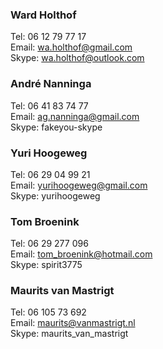 ### Ward Holthof
Tel: 06 12 79 77 17  
Email: wa.holthof@gmail.com  
Skype: wa.holthof@outlook.com

### André Nanninga
Tel: 06 41 83 74 77  
Email: ag.nanninga@gmail.com  
Skype: fakeyou-skype

### Yuri Hoogeweg
Tel: 06 29 04 99 21  
Email: yurihoogeweg@gmail.com  
Skype: yurihoogeweg

### Tom Broenink
Tel: 06 29 277 096  
Email: tom_broenink@hotmail.com  
Skype: spirit3775

### Maurits van Mastrigt
Tel: 06 105 73 692  
Email: maurits@vanmastrigt.nl  
Skype: maurits_van_mastrigt
